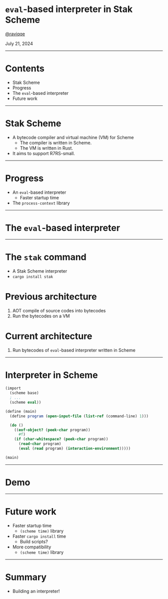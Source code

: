 # `eval`-based interpreter in Stak Scheme

[@raviqqe](https://github.com/raviqqe)

July 21, 2024

---

# Contents

- Stak Scheme
- Progress
- The `eval`-based interpreter
- Future work

---

# Stak Scheme

- A bytecode compiler and virtual machine (VM) for Scheme
  - The compiler is written in Scheme.
  - The VM is written in Rust.
- It aims to support R7RS-small.

---

# Progress

- An `eval`-based interpreter
  - Faster startup time
- The `process-context` library

---

# The `eval`-based interpreter

---

# The `stak` command

- A Stak Scheme interpreter
- `cargo install stak`

# Previous architecture

1. AOT compile of source codes into bytecodes
1. Run the bytecodes on a VM

# Current architecture

1. Run bytecodes of `eval`-based interpreter written in Scheme

---

# Interpreter in Scheme

```scheme
(import
  (scheme base)
  ; ...
  (scheme eval))

(define (main)
  (define program (open-input-file (list-ref (command-line) 1)))

  (do ()
    ((eof-object? (peek-char program))
      #f)
    (if (char-whitespace? (peek-char program))
      (read-char program)
      (eval (read program) (interaction-environment)))))

(main)
```

---

# Demo

---

# Future work

- Faster startup time
  - `(scheme time)` library
- Faster `cargo install` time
  - Build scripts?
- More compatibility
  - `(scheme time)` library

---

# Summary

- Building an interpreter!
